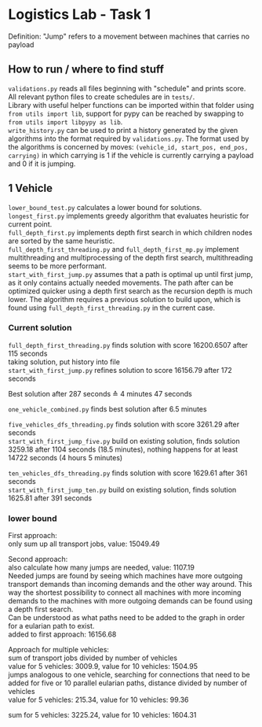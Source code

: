 # Logistics Lab - Task 1

Definition: "Jump" refers to a movement between machines that carries no payload

## How to run / where to find stuff

`validations.py` reads all files beginning with "schedule" and prints score.  
All relevant python files to create schedules are in `tests/`.  
Library with useful helper functions can be imported within that folder using `from utils import lib`, support for pypy can be reached by swapping to `from utils import libpypy as lib`.  
`write_history.py` can be used to print a history generated by the given algorithms into the format required by `validations.py`. The format used by the algorithms is concerned by moves: `(vehicle_id, start_pos, end_pos, carrying)` in which carrying is 1 if the vehicle is currently carrying a payload and 0 if it is jumping.

## 1 Vehicle

`lower_bound_test.py` calculates a lower bound for solutions.  
`longest_first.py` implements greedy algorithm that evaluates heuristic for current point.  
`full_depth_first.py` implements depth first search in which children nodes are sorted by the same heuristic.  
`full_depth_first_threading.py` and `full_depth_first_mp.py` implement multithreading and multiprocessing of the depth first search, multithreading seems to be more performant.  
`start_with_first_jump.py` assumes that a path is optimal up until first jump, as it only contains actually needed movements. The path after can be optimized quicker using a depth first search as the recursion depth is much lower. The algorithm requires a previous solution to build upon, which is found using `full_depth_first_threading.py` in the current case.

### Current solution

`full_depth_first_threading.py` finds solution with score 16200.6507 after 115 seconds  
taking solution, put history into file  
`start_with_first_jump.py` refines solution to score 16156.79 after 172 seconds  

Best solution after 287 seconds ≙ 4 minutes 47 seconds  

`one_vehicle_combined.py` finds best solution after 6.5 minutes  

`five_vehicles_dfs_threading.py` finds solution with score 3261.29 after  seconds  
`start_with_first_jump_five.py` build on existing solution, finds solution 3259.18 after 1104 seconds (18.5 minutes), nothing happens for at least 14722 seconds (4 hours 5 minutes)  

`ten_vehicles_dfs_threading.py` finds solution with score 1629.61 after 361 seconds  
`start_with_first_jump_ten.py` build on existing solution, finds solution 1625.81 after 391 seconds

### lower bound

First approach:  
only sum up all transport jobs, value: 15049.49

Second approach:  
also calculate how many jumps are needed, value: 1107.19  
Needed jumps are found by seeing which machines have more outgoing transport demands than incoming demands and the other way around. This way the shortest possibility to connect all machines with more incoming demands to the machines with more outgoing demands can be found using a depth first search.  
Can be understood as what paths need to be added to the graph in order for a eularian path to exist.  
added to first approach: 16156.68

Approach for multiple vehicles:  
sum of transport jobs divided by number of vehicles  
value for 5 vehicles: 3009.9, value for 10 vehicles: 1504.95  
jumps analogous to one vehicle, searching for connections that need to be added for five or 10 parallel eularian paths, distance divided by number of vehicles  
value for 5 vehicles: 215.34, value for 10 vehicles: 99.36  

sum for 5 vehicles: 3225.24, value for 10 vehicles: 1604.31
